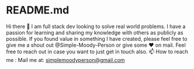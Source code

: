 # README.md
Hi there 👋
I am full stack dev looking to solve real world problems. I have a passion for learning and sharing my knowledge with others as publicly as possible. If you found value in something I have created, please feel free to give me a shout out @Simple-Moody-Person or give some ♥ on mail. Feel free to reach out in case you want to just get in touch also.
📫 How to reach me : Mail me at: simplemoodyperson@gmail.com
